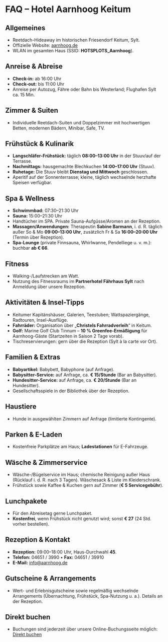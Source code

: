 # FAQ – Hotel Aarnhoog Keitum

## Allgemeines
- Reetdach-Hideaway im historischen Friesendorf Keitum, Sylt.  
- Offizielle Website: <a href="https://www.aarnhoog.de" target="_blank">aarnhoog.de</a>  
- WLAN im gesamten Haus (SSID: **HOTSPLOTS_Aarnhoog**).  

## Anreise & Abreise
- **Check-in:** ab 16:00 Uhr  
- **Check-out:** bis 11:00 Uhr  
- Anreise per Autozug, Fähre oder Bahn bis Westerland; Flughafen Sylt ca. 15 Min.  

## Zimmer & Suiten
- Individuelle Reetdach-Suiten und Doppelzimmer mit hochwertigen Betten, modernen Bädern, Minibar, Safe, TV.  

## Frühstück & Kulinarik
- **Langschläfer-Frühstück:** täglich **08:00–13:00 Uhr** in der Stuuv/auf der Terrasse.  
- **Nachmittags:** hausgemachte Blechkuchen **14:00–17:00 Uhr** (Stuuv).  
- **Ruhetage:** Die Stuuv bleibt **Dienstag und Mittwoch** geschlossen.  
- Aperitif auf der Sonnenterrasse; kleine, täglich wechselnde herzhafte Speisen verfügbar.  

## Spa & Wellness
- **Schwimmbad:** 07:30–21:30 Uhr  
- **Sauna:** 15:00–21:30 Uhr  
- Handtücher im SPA. Private Sauna-Aufgüsse/Aromen an der Rezeption.  
- **Massagen/Anwendungen:** Therapeutin **Sabine Barmann**, i. d. R. täglich außer So & Mo **09:00–13:00 Uhr**, zusätzlich Fr & Sa **16:00–20:00 Uhr** (Termin über Rezeption).  
- **Spa-Lounge** (private Finnsauna, Whirlwanne, Pendelliege u. v. m.): buchbar **ab € 66**.  

## Fitness
- Walking-/Laufstrecken am Watt.  
- Nutzung des Fitnessraums im **Partnerhotel Fährhaus Sylt** nach Anmeldung über unsere Rezeption.  

## Aktivitäten & Insel-Tipps
- Keitumer Kapitänshäuser, Galerien, Teestuben; Wattspaziergänge, Radtouren, Insel-Ausflüge.  
- **Fahrräder:** Organisation über „**Christels Fahrradverleih**“ in Keitum.  
- **Golf:** Marine Golf Club Tinnum – **10 % Greenfee-Ermäßigung** für Aarnhoog-Gäste (Startzeiten in Saison 2 Tage vorab).  
- Tischreservierungen: gern über die Rezeption (Sylt à la carte vor Ort).  

## Familien & Extras
- **Babyartikel:** Babybett, Babyphone (auf Anfrage).  
- **Babysitter-Service:** auf Anfrage, ca. **€ 15/Stunde** (Bar an Babysitter).  
- **Hundesitter-Service:** auf Anfrage, ca. **€ 20/Stunde** (Bar an Hundesitter).  
- Gesellschaftsspiele in der Bibliothek über der Rezeption.  

## Haustiere
- Hunde in ausgewählten Zimmern auf Anfrage (limitierte Kontingente).  

## Parken & E-Laden
- Kostenfreie Parkplätze am Haus; **Ladestationen** für E-Fahrzeuge.  

## Wäsche & Zimmerservice
- Wäsche-/Bügelservice im Haus; chemische Reinigung außer Haus (Rücklauf i. d. R. nach 3 Tagen). Wäschesack & Liste im Kleiderschrank.  
- Frühstück sowie Kaffee & Kuchen gern auf Zimmer (**€ 5 Servicegebühr**).  

## Lunchpakete
- Für den Abreisetag gerne Lunchpaket.  
- **Kostenfrei**, wenn Frühstück nicht genutzt wird; sonst **€ 27** (24 Std. vorher bestellen).  

## Rezeption & Kontakt
- **Rezeption:** 09:00–18:00 Uhr, Haus-Durchwahl **45**.  
- **Telefon:** 04651 / 3990 • **Fax:** 04651 / 39910  
- **E-Mail:** <a href="mailto:info@aarnhoog.de">info@aarnhoog.de</a>  



## Gutscheine & Arrangements
- Wert- und Erlebnisgutscheine sowie regelmäßig wechselnde Arrangements (Übernachtung, Frühstück, Spa-Nutzung u. a.). Details an der Rezeption.  

## Direkt buchen
- Buchungen sind jederzeit über unsere Online-Buchungsseite möglich:  
<a href="https://onepagebooking.com/hotelaarnhoog-sylt" target="_blank">Direkt buchen</a>  
